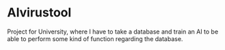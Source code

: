 # AIvirustool
Project for University, where I have to take a database and train an AI to be able to perform some kind of function regarding the database. 
